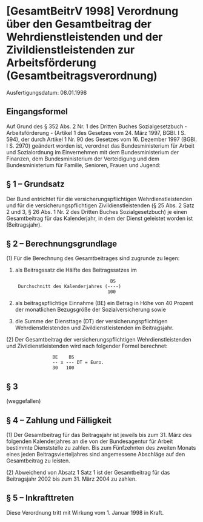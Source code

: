 # [GesamtBeitrV 1998] Verordnung über den Gesamtbeitrag der Wehrdienstleistenden und der Zivildienstleistenden zur Arbeitsförderung  (Gesamtbeitragsverordnung)

Ausfertigungsdatum: 08.01.1998

 

## Eingangsformel

Auf Grund des § 352 Abs. 2 Nr. 1 des Dritten Buches Sozialgesetzbuch - Arbeitsförderung - (Artikel 1 des Gesetzes vom 24. März 1997, BGBl. I S. 594), der durch Artikel 1 Nr. 90 des Gesetzes vom 16. Dezember 1997 (BGBl. I S. 2970) geändert worden ist, verordnet das Bundesministerium für Arbeit und Sozialordnung im Einvernehmen mit dem Bundesministerium der Finanzen, dem Bundesministerium der Verteidigung und dem Bundesministerium für Familie, Senioren, Frauen und Jugend:


## § 1 – Grundsatz

Der Bund entrichtet für die versicherungspflichtigen Wehrdienstleistenden und für die versicherungspflichtigen Zivildienstleistenden (§ 25 Abs. 2 Satz 2 und 3, § 26 Abs. 1 Nr. 2 des Dritten Buches Sozialgesetzbuch) je einen Gesamtbeitrag für das Kalenderjahr, in dem der Dienst geleistet worden ist (Beitragsjahr).


## § 2 – Berechnungsgrundlage

(1) Für die Berechnung des Gesamtbeitrages sind zugrunde zu legen:

1. als Beitragssatz die Hälfte des Beitragssatzes im

  

                                          BS
        Durchschnitt des Kalenderjahres (----)
                                         100 

2. als beitragspflichtige Einnahme (BE) ein Betrag in Höhe von 40 Prozent der monatlichen Bezugsgröße der Sozialversicherung sowie

3. die Summe der Diensttage (DT) der versicherungspflichtigen Wehrdienstleistenden und Zivildienstleistenden im Beitragsjahr.

(2) Der Gesamtbeitrag der versicherungspflichtigen Wehrdienstleistenden und Zivildienstleistenden wird nach folgender Formel berechnet:  

                     BE    BS
                     -- x --- DT = Euro.
                     30   100 


## § 3

(weggefallen)


## § 4 – Zahlung und Fälligkeit

(1) Der Gesamtbeitrag für das Beitragsjahr ist jeweils bis zum 31. März des folgenden Kalenderjahres an die von der Bundesagentur für Arbeit bestimmte Dienststelle zu zahlen. Bis zum Fünfzehnten des zweiten Monats eines jeden Beitragsvierteljahres sind angemessene Abschläge auf den Gesamtbeitrag zu leisten.

(2) Abweichend von Absatz 1 Satz 1 ist der Gesamtbeitrag für das Beitragsjahr 2002 bis zum 31. März 2004 zu zahlen.


## § 5 – Inkrafttreten

Diese Verordnung tritt mit Wirkung vom 1. Januar 1998 in Kraft.
